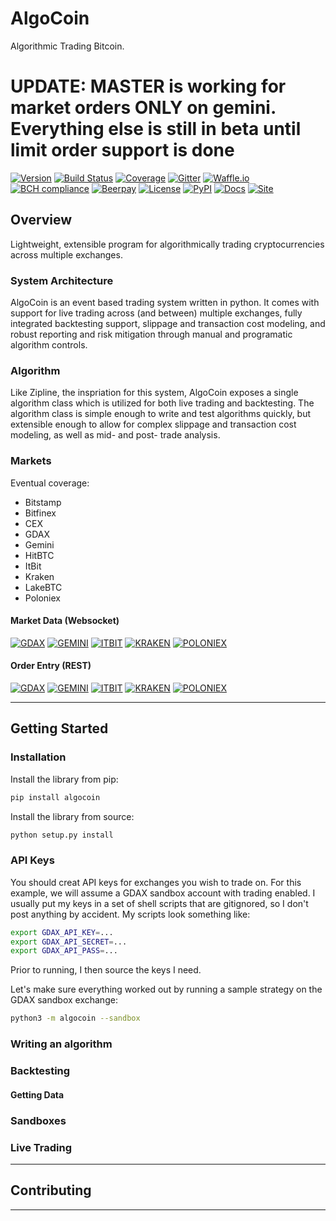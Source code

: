 # AlgoCoin
Algorithmic Trading Bitcoin. 

# UPDATE: MASTER is working for market orders ONLY on gemini. Everything else is still in beta until limit order support is done

[![Version](https://img.shields.io/badge/version-0.0.2-lightgrey.svg)](https://img.shields.io/badge/version-0.0.2-lightgrey.svg)
[![Build Status](https://travis-ci.org/timkpaine/algo-coin.svg?branch=master)](https://travis-ci.org/timkpaine/algo-coin)
[![Coverage](https://codecov.io/gh/timkpaine/algo-coin/coverage.svg?branch=master&token=JGqz8ChQxd)](https://codecov.io/gh/timkpaine/algo-coin)
[![Gitter](https://img.shields.io/gitter/room/nwjs/nw.js.svg)](https://gitter.im/algo-coin/Lobby)
[![Waffle.io](https://badge.waffle.io/timkpaine/algo-coin.png?label=ready&title=Ready)](https://waffle.io/timkpaine/algo-coin?utm_source=badge)
[![BCH compliance](https://bettercodehub.com/edge/badge/timkpaine/algo-coin?branch=master)](https://bettercodehub.com/)
[![Beerpay](https://beerpay.io/timkpaine/algo-coin/badge.svg?style=flat)](https://beerpay.io/timkpaine/algo-coin)
[![License](https://img.shields.io/github/license/timkpaine/algo-coin.svg)]()
[![PyPI](https://img.shields.io/pypi/v/algocoin.svg)]()
[![Docs](https://img.shields.io/readthedocs/algo-coin.svg)]()
[![Site](https://img.shields.io/badge/Site--grey.svg?colorB=FFFFFF)](http://paine.nyc/algo-coin)

## Overview 
Lightweight, extensible program for algorithmically trading cryptocurrencies across multiple exchanges. 

### System Architecture
AlgoCoin is an event based trading system written in python. It comes with support for live trading across (and between) multiple exchanges, fully integrated backtesting support, slippage and transaction cost modeling, and robust reporting and risk mitigation through manual and programatic algorithm controls.

### Algorithm
Like Zipline, the inspriation for this system, AlgoCoin exposes a single algorithm class which is utilized for both live trading and backtesting. The algorithm class is simple enough to write and test algorithms quickly, but extensible enough to allow for complex slippage and transaction cost modeling, as well as mid- and post- trade analysis.  

### Markets
Eventual coverage:

- Bitstamp
- Bitfinex
- CEX
- GDAX 
- Gemini 
- HitBTC
- ItBit
- Kraken
- LakeBTC
- Poloniex

#### Market Data (Websocket)
[![GDAX](https://img.shields.io/badge/GDAX-OK-brightgreen.svg)](https://img.shields.io/badge/GDAX-OK-brightgreen.svg)
[![GEMINI](https://img.shields.io/badge/Gemini-OK-brightgreen.svg)](https://img.shields.io/badge/Gemini-OK-brightgreen.svg)
[![ITBIT](https://img.shields.io/badge/ItBit-ERR-brightred.svg)](https://img.shields.io/badge/ItBit-ERR-brightred.svg)
[![KRAKEN](https://img.shields.io/badge/Kraken-ERR-brightred.svg)](https://img.shields.io/badge/Kraken-ERR-brightred.svg)
[![POLONIEX](https://img.shields.io/badge/Poloniex-ERR-brightred.svg)](https://img.shields.io/badge/Poloniex-ERR-brightred.svg)

#### Order Entry (REST)
[![GDAX](https://img.shields.io/badge/GDAX-OK-brightgreen.svg)](https://img.shields.io/badge/GDAX-OK-brightgreen.svg)
[![GEMINI](https://img.shields.io/badge/Gemini-OK-brightgreen.svg)](https://img.shields.io/badge/Gemini-OK-brightgreen.svg)
[![ITBIT](https://img.shields.io/badge/ItBit-ERR-brightred.svg)](https://img.shields.io/badge/ItBit-ERR-brightred.svg)
[![KRAKEN](https://img.shields.io/badge/Kraken-ERR-brightred.svg)](https://img.shields.io/badge/Kraken-ERR-brightred.svg)
[![POLONIEX](https://img.shields.io/badge/Poloniex-ERR-brightred.svg)](https://img.shields.io/badge/Poloniex-ERR-brightred.svg)

---

## Getting Started

### Installation
Install the library from pip:

```python
pip install algocoin
```

Install the library from source:

```python
python setup.py install
```

### API Keys
You should creat API keys for exchanges you wish to trade on. For this example, we will assume a GDAX sandbox account with trading enabled. I usually put my keys in a set of shell scripts that are gitignored, so I don't post anything by accident. My scripts look something like:

```bash
export GDAX_API_KEY=...
export GDAX_API_SECRET=...
export GDAX_API_PASS=...
```

Prior to running, I then source the keys I need. 

Let's make sure everything worked out by running a sample strategy on the GDAX sandbox exchange:

```bash
python3 -m algocoin --sandbox
```

### Writing an algorithm

### Backtesting

#### Getting Data

### Sandboxes

### Live Trading

---

## Contributing

---

